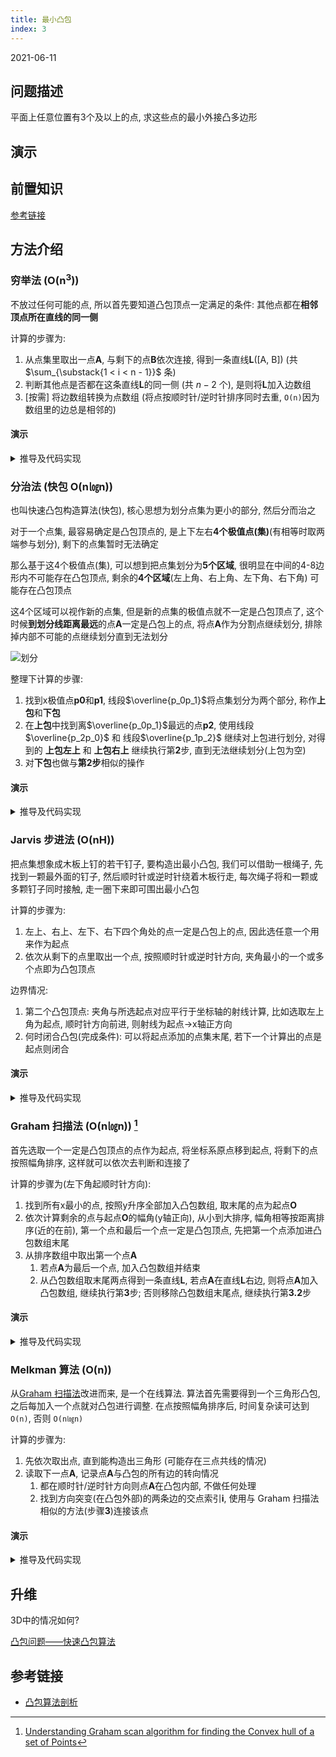 ```yaml
---
title: 最小凸包
index: 3
---
```


2021-06-11

## 问题描述

平面上任意位置有3个及以上的点, 求这些点的最小外接凸多边形

## 演示

<Show />

## 前置知识

[参考链接](./pinp#凸多边形)

## 方法介绍

### 穷举法 (O(n<sup>3</sup>))

不放过任何可能的点, 所以首先要知道凸包顶点一定满足的条件: 其他点都在**相邻顶点所在直线的同一侧**

计算的步骤为:

1. 从点集里取出一点**A**, 与剩下的点**B**依次连接, 得到一条直线**L**([A, B]) (共 $\sum_{\substack{1 < i < n - 1}}$ 条)
2. 判断其他点是否都在这条直线**L**的同一侧 (共 $n - 2$ 个), 是则将**L**加入边数组
3. [按需] 将边数组转换为点数组 (将点按顺时针/逆时针排序同时去重, `O(n)`因为数组里的边总是相邻的)

#### 演示

<Play :algorithm="exhaust" :speed="80" />

<details>
<summary>推导及代码实现</summary>

<<< @/blog/algorithm/components/melkman/exhaust.ts

</details>

### 分治法 (快包 O(n㏒n))

也叫快速凸包构造算法(快包), 核心思想为划分点集为更小的部分, 然后分而治之

对于一个点集, 最容易确定是凸包顶点的, 是上下左右**4个极值点(集)**(有相等时取两端参与划分), 剩下的点集暂时无法确定

那么基于这4个极值点(集), 可以想到把点集划分为**5个区域**, 很明显在中间的4-8边形内不可能存在凸包顶点, 剩余的**4个区域**(左上角、右上角、左下角、右下角) 可能存在凸包顶点

这4个区域可以视作新的点集, 但是新的点集的极值点就不一定是凸包顶点了, 这个时候**到划分线距离最远**的点**A**一定是凸包上的点, 将点**A**作为分割点继续划分, 排除掉内部不可能的点继续划分直到无法划分

![划分](melkman/divide.png)

整理下计算的步骤:

1. 找到x极值点**p0**和**p1**, 线段$\overline{p_0p_1}$将点集划分为两个部分, 称作**上包**和**下包**
2. 在**上包**中找到离$\overline{p_0p_1}$最远的点**p2**, 使用线段$\overline{p_2p_0}$ 和 线段$\overline{p_1p_2}$ 继续对上包进行划分, 对得到的 **上包左上** 和 **上包右上** 继续执行第**2**步, 直到无法继续划分(上包为空)
3. 对**下包**也做与**第2步**相似的操作

#### 演示

<Play :algorithm="divide" :speed="125" />

<details>
<summary>推导及代码实现</summary>

与[前置知识](#前置知识)中介绍过的通过叉积的正负判断点在线段的顺时针/逆时针方向的方法一致, 叉积表示的是两向量围成的**平行四边形面积**(除2得三角形面积), 距离最远的点一定可以围出**最大的面积**, 据此可以划分上下包及找到距离划分线最远的点

<<< @/blog/algorithm/components/melkman/divide.ts

</details>

### Jarvis 步进法 (O(nH))

把点集想象成木板上钉的若干钉子, 要构造出最小凸包, 我们可以借助一根绳子, 先找到一颗最外面的钉子, 然后顺时针或逆时针绕着木板行走, 每次绳子将和一颗或多颗钉子同时接触, 走一圈下来即可围出最小凸包

计算的步骤为:

1. 左上、右上、左下、右下四个角处的点一定是凸包上的点, 因此选任意一个用来作为起点
2. 依次从剩下的点里取出一个点, 按照顺时针或逆时针方向, 夹角最小的一个或多个点即为凸包顶点

边界情况:

1. 第二个凸包顶点: 夹角与所选起点对应平行于坐标轴的射线计算, 比如选取左上角为起点, 顺时针方向前进, 则射线为起点→x轴正方向
2. 何时闭合凸包(完成条件): 可以将起点添加的点集末尾, 若下一个计算出的点是起点则闭合

#### 演示

<Play :algorithm="divide" />

<details>
<summary>推导及代码实现</summary>

```ts

```

</details>

### Graham 扫描法 (O(n㏒n)) [^GrahamScan]

首先选取一个一定是凸包顶点的点作为起点, 将坐标系原点移到起点, 将剩下的点按照幅角排序, 这样就可以依次去判断和连接了

计算的步骤为(左下角起顺时针方向):

1. 找到所有x最小的点, 按照y升序全部加入凸包数组, 取末尾的点为起点**O**
2. 依次计算剩余的点与起点**O**的幅角(y轴正向), 从小到大排序, 幅角相等按距离排序(近的在前), 第一个点和最后一个点一定是凸包顶点, 先把第一个点添加进凸包数组末尾
3. 从排序数组中取出第一个点**A**
    1. 若点**A**为最后一个点, 加入凸包数组并结束
    2. 从凸包数组取末尾两点得到一条直线**L**, 若点**A**在直线**L**右边, 则将点**A**加入凸包数组, 继续执行第**3**步; 否则移除凸包数组末尾点, 继续执行第**3.2**步

#### 演示

<Play :algorithm="divide" />

<details>
<summary>推导及代码实现</summary>

```ts

```

</details>

### Melkman 算法 (O(n))

从[Graham 扫描法](#graham-扫描法-o-n㏒n)改进而来, 是一个在线算法. 算法首先需要得到一个三角形凸包, 之后每加入一个点就对凸包进行调整. 在点按照幅角排序后, 时间复杂读可达到`O(n)`, 否则 `O(n㏒n)`

计算的步骤为:

1. 先依次取出点, 直到能构造出三角形 (可能存在三点共线的情况)
2. 读取下一点**A**, 记录点**A**与凸包的所有边的转向情况
    1. 都在顺时针/逆时针方向则点**A**在凸包内部, 不做任何处理
    2. 找到方向突变(在凸包外部)的两条边的交点索引**i**, 使用与 Graham 扫描法相似的方法(步骤**3**)连接该点

#### 演示

<Play :algorithm="divide" />

<details>
<summary>推导及代码实现</summary>

```ts

```

</details>

## 升维

3D中的情况如何?

[凸包问题——快速凸包算法](https://zhuanlan.zhihu.com/p/166105080)

## 参考链接

- [凸包算法剖析](https://cyw3.github.io/YalesonChan/2016/ConvexHull.html)

[^GrahamScan]: [Understanding Graham scan algorithm for finding the Convex hull of a set of Points](https://muthu.co/understanding-graham-scan-algorithm-for-finding-the-convex-hull-of-a-set-of-points/)

<script lang="ts">
import Show from './components/melkman/Show.vue'
import Play from './components/melkman/Play.vue'
import exhaust from './components/melkman/exhaust'
import divide from './components/melkman/divide'

export default { components: { Show, Play }, methods: { exhaust, divide } }
</script>
